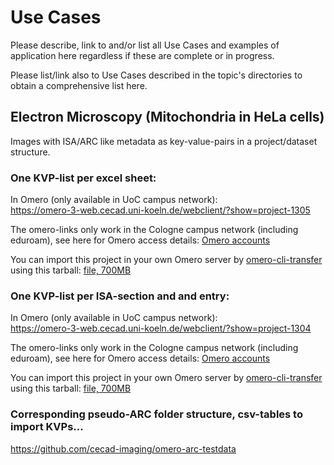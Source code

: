 # Use Cases

Please describe, link to and/or list all Use Cases and examples of application here regardless if these are complete or in progress.   

Please list/link also to Use Cases described in the topic's directories to obtain a comprehensive list here.  

## Electron Microscopy (Mitochondria in HeLa cells)

Images with ISA/ARC like metadata as key-value-pairs in a project/dataset structure.


### One KVP-list per excel sheet:
In Omero (only available in UoC campus network): <br />
https://omero-3-web.cecad.uni-koeln.de/webclient/?show=project-1305


The omero-links only work in the Cologne campus network (including eduroam), see here for Omero access details: [Omero accounts](https://github.com/NFDI4BIOIMAGE/Cologne-Hackathon-2023/blob/main/Installation_Instructions/OMREO/Installation_Instructions.md#access-to-the-omero-test-server-at-university-of-cologne)

You can import this project in your own Omero server by [omero-cli-transfer](https://github.com/ome/omero-cli-transfer/releases) using this tarball: [file, 700MB](https://uni-koeln.sciebo.de/s/6QuSW8GEUM20KqG)

### One KVP-list per ISA-section and and entry: 
In Omero (only available in UoC campus network): <br />
https://omero-3-web.cecad.uni-koeln.de/webclient/?show=project-1304


The omero-links only work in the Cologne campus network (including eduroam), see here for Omero access details: [Omero accounts](https://github.com/NFDI4BIOIMAGE/Cologne-Hackathon-2023/blob/main/Installation_Instructions/OMREO/Installation_Instructions.md#access-to-the-omero-test-server-at-university-of-cologne)

You can import this project in your own Omero server by [omero-cli-transfer](https://github.com/ome/omero-cli-transfer/releases) using this tarball: [file, 700MB](https://uni-koeln.sciebo.de/s/uoVthYauZ45f0Tn)

### Corresponding pseudo-ARC folder structure, csv-tables to import KVPs...
https://github.com/cecad-imaging/omero-arc-testdata
